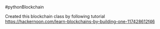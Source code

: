 #pythonBlockchain

Created this blockchain class by following tutorial https://hackernoon.com/learn-blockchains-by-building-one-117428612f46

